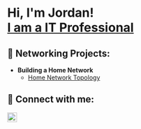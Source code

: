 <h1>Hi, I'm Jordan! <br/> <a href="https://www.linkedin.com/in/jmartensitprofessional/">I am a IT Professional</a>

<h2>🛜 Networking Projects:</h2>

- <b>Building a Home Network</b>
  - [Home Network Topology](https://github.com/Gr1mSkiiis/Projects/blob/main/Network%20Topology.drawio.png)

<h2> 🤳 Connect with me:</h2>

[<img align="left" alt="Jordan | LinkedIn" width="22px" src="https://cdn.jsdelivr.net/npm/simple-icons@v3/icons/linkedin.svg" />][linkedin]


[linkedin]: https://linkedin.com/in/jmartensitprofessional
